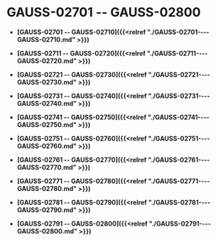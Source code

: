 # GAUSS-02701 -- GAUSS-02800<a name="ZH-CN_TOPIC_0302072889"></a>

-   **[GAUSS-02701 -- GAUSS-02710]({{<relref "./GAUSS-02701----GAUSS-02710.md" >}})**

-   **[GAUSS-02711 -- GAUSS-02720]({{<relref "./GAUSS-02711----GAUSS-02720.md" >}})**

-   **[GAUSS-02721 -- GAUSS-02730]({{<relref "./GAUSS-02721----GAUSS-02730.md" >}})**

-   **[GAUSS-02731 -- GAUSS-02740]({{<relref "./GAUSS-02731----GAUSS-02740.md" >}})**

-   **[GAUSS-02741 -- GAUSS-02750]({{<relref "./GAUSS-02741----GAUSS-02750.md" >}})**

-   **[GAUSS-02751 -- GAUSS-02760]({{<relref "./GAUSS-02751----GAUSS-02760.md" >}})**

-   **[GAUSS-02761 -- GAUSS-02770]({{<relref "./GAUSS-02761----GAUSS-02770.md" >}})**

-   **[GAUSS-02771 -- GAUSS-02780]({{<relref "./GAUSS-02771----GAUSS-02780.md" >}})**

-   **[GAUSS-02781 -- GAUSS-02790]({{<relref "./GAUSS-02781----GAUSS-02790.md" >}})**

-   **[GAUSS-02791 -- GAUSS-02800]({{<relref "./GAUSS-02791----GAUSS-02800.md" >}})**
